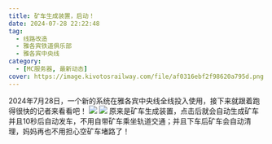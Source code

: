 ```yaml
---
title: 矿车生成装置，启动！
date: 2024-07-28 22:22:48
tag:
  - 线路改造
  - 雅各宾铁道俱乐部
  - 雅各宾中央线
category:
  - [MC服务器, 最新动态]
cover: https://image.kivotosrailway.com/file/af0316ebf2f98620a795d.png
---
```

2024年7月28日，一个新的系统在雅各宾中央线全线投入使用，接下来就跟着跑得很快的记者来看看吧！
![](https://image.kivotosrailway.com/file/6d8b180ac44b2f7ad7f34.png)
![](https://image.kivotosrailway.com/file/af0316ebf2f98620a795d.png)
原来是矿车生成装置，点击后就会自动生成矿车并且10秒后自动发车，不用自带矿车乘坐轨道交通；并且下车后矿车会自动清理，妈妈再也不用担心空矿车堵路了！